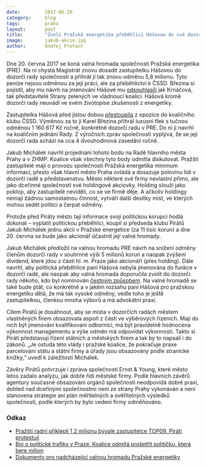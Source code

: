 ```yaml
---
date:         2017-06-20
category:     blog
tags:         praha
layout:       post
title:        "Zvolí Pražská energetika přeběhlici Hášovou do své dozorčí Rady?"
image:        jakub-akcie.jpg
author:       Ondřej Profant
---
```


Dne 20. června 2017 se koná valná hromada společnosti Pražská energetika (PRE). Na ní chystá Magistrát znovu dosadit zastupitelku Hášovou do dozorčí rady společnosti a přihrát jí tak znovu odměnu 5,8 milionu. Tyto peníze nejsou odměnou za její práci, ale za přeběhlictví k ČSSD. Březina si pojistil, aby mu návrh na jmenování Hášové mu [odsouhlasili](https://praha.pirati.cz/radni-priklepli-milion-hasove.html ) jak Krnáčová, tak představitelé Strany zelených ve vládnoucí koalici. Hášová kromě dozorčí rady neuvádí ve svém životopise zkušenosti z energetiky.

Zastupitelka Hášová před jistou dobou [přestoupila](https://www.seznam.cz/zpravy/clanek/boj-o-politicke-trafiky-v-praze-koalice-odmita-prosetrit-politicku-ktera-bere-milion-31985) z opozice do koaličního klubu ČSSD. Výměnou za to jí Karel Březina přihrál  luxusní flek s tučnou odměnou 1 160 617 Kč ročně, konkrétně dozorčí radu v PRE. Do ní ji navrhl na koaličním jednání Rady. Z výročních zpráv společnosti vyplývá, že se její dozorčí rada schází na cca 4 dvouhodinová zasedání ročně. 

Jakub Michálek navrhl projednání tohoto bodu na Radě hlavního města Prahy a v ZHMP. Koalice však všechny tyto body odmítla diskutovat. Pražští zastupitelé mají o provozu společnosti Pražská energetika minimum informací, přesto však hlavní město Praha ovládá a dosazuje polovinu lidí v dozorčí radě a představenstvu. Město některé své firmy nevlastní přímo, ale jako dceřinné společnosti své holdingové akciovky. Holding slouží jako poklop, aby zastupitelé neviděli, co se ve firmě děje. A ačkoliv holdingy nemají žádnou samostatnou činnost, vytváří další desítky míst, ve kterých mohou sedět politici a čerpat odměny.

Protože před Piráty město tají informace svojí politickou korupci hodlá dokonat – vyplatit politickou přeběhlici, koupil si předseda klubu Pirátů Jakub Michálek jednu akcii v Pražské energetice (za 11 tisíc korun) a dne 20. června se bude jako akcionář účastnit její valné hromady.

Jakub Michálek předložil na valnou hromadu PRE návrh na snížení odměny členům dozorčí rady v souhrnné výši 5 milionů korun a naopak zvýšení dividend, které jdou z části hl. m. Praze jako akcionáři (přes holding). Dále navrhl, aby politická přeběhlice paní Hášová nebyla jmenována do funkce v dozorčí radě, ale naopak aby valná hromada doporučila zvolit do dozorčí rady někoho, kdo byl nominován [čestným způsobem](https://www.pre.cz/cs/profil-spolecnosti/o-nas/pro-akcionare/valna-hromada/). Na valné hromadě se také bude ptát, co konkrétně a v jakém rozsahu paní Hášová pro pražskou energetiku dělá, že má tak vysoké odměny, vedle toho je ještě zastupitelkou, členkou mnoha výborů a má advokátní praxi.

Cílem Pirátů je dosáhnout, aby se místa v dozorčích radách městem vlastněných firem obsazovala aspoň z části ve výběrových řízeních. Mají do nich být jmenováni kvalifikovaní odborníci, má být pravidelně hodnocena výkonnost managementu a výše odměn má odpovídat výkonnosti. Takto si Piráti představují řízení státních a městských firem a tak by to napsali i do zákonů. „Je ostuda této vlády i pražské koalice, že pokračuje praxe parcelování státu a státní firmy a úřady jsou obsazovány podle stranické knížky,“ uvedl k záležitosti Michálek. 

Závěry Pirátů potvrzuje i zpráva společnosti Ernst & Young, které město letos zadalo analýzu, jak dobře řídí městské firmy. Podle  hlavních závěrů agentury současné obsazování orgánů společnosti neodpovídá dobré praxi, dohled nad dceřinými společnostmi není ze strany Prahy vykonáván a není stanovena strategie ani plán měřitelných a ověřitelných výsledků společnosti, podle kterých by bylo vedení firmy odměňováno. 

### Odkaz

* [Pražští radní přiklepli 1,2 milionu bývalé zastupitelce TOP09. Piráti protestují](https://praha.pirati.cz/radni-priklepli-milion-hasove.html)
* [Boj o politické trafiky v Praze: Koalice odmítá prošetřit političku, která bere milion](https://www.seznam.cz/zpravy/clanek/boj-o-politicke-trafiky-v-praze-koalice-odmita-prosetrit-politicku-ktera-bere-milion-31985)
* [Dokumenty pro nadcházející valnou hromadu Pražské energetiky](https://www.pre.cz/cs/profil-spolecnosti/o-nas/pro-akcionare/valna-hromada/)
